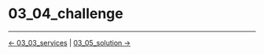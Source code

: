 # 03_04_challenge


<!-- FooterStart -->
---
[← 03_03_services](../03_03_services/README.md) | [03_05_solution →](../03_05_solution/README.md)
<!-- FooterEnd -->
